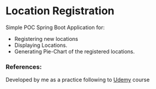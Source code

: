 ﻿# Location Registration

Simple POC Spring Boot Application for:
* Registering new locations
* Displaying Locations.
* Generating Pie-Chart of the registered locations.

### References:
Developed by me as a practice following to [Udemy](https://www.udemy.com/end-to-end-java-project-development-using-spring-boot/) course  